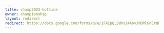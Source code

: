 ```yaml
---
title: champ2023-hotline
owner: championship
layout: redirect
redirect: https://docs.google.com/forms/d/e/1FAIpQLSdVxi4AovJMDRlGnErQMJ22A_V6ESan4fHH2pQL5oBDLIJluw/viewform
---
```

